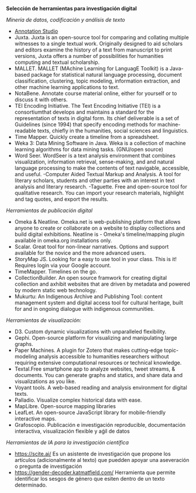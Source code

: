**Selección de herramientas para investigación digital** 

*Minería de datos, codificación y análisis de texto* 

- [Annotation Studio](https://www.annotationstudio.org)
- Juxta. Juxta is an open-source tool for comparing and collating multiple witnesses to a single textual work. Originally designed to aid scholars and editors examine the history of a text from manuscript to print versions, Juxta offers a number of possibilities for humanities computing and textual scholarship. 
- MALLET. MALLET (MAchine Learning for LanguagE Toolkit) is a Java-based package for statistical natural language processing, document classification, clustering, topic modeling, information extraction, and other machine learning applications to text. 
- NotaBene. Annotate course material online, either for yourself or to discuss it with others. 
- TEI Encoding Initiative. The Text Encoding Initiative (TEI) is a consortiumthat develops and maintains a standard for the representation of texts in digital form. Its chief deliverable is a set of Guidelines (since 1994) that specify encoding methods for machine-readable texts, chiefly in the humanities, social sciences and linguistics. 
- Time Mapper. Quickly create a timeline from a spreadsheet. 
- Weka 3: Data Mining Software in Java. Weka is a collection of machine learning algorithms for data mining tasks. (GNU/open source) 
- Word Seer. WordSeer is a text analysis environment that combines visualization, information retrieval, sense-making, and and natural language processing to make the contents of text navigable, accessible, and useful. 
-Computer Aided Textual Markup and Analysis. A tool for literary scholars, students and other parties with an interest in text analysis and literary research. 
-Taguette. Free and open-source tool for qualitative research. You can import your research materials, highlight and tag quotes, and export the results. 


*Herramientas de publicación digital* 
- Omeka & Neatline. Omeka.net is web-publishing platform that allows anyone to create or collaborate on a website to display collections and build digital exhibitions. Neatline is - Omeka's timeline/mapping plugin available in omeka.org installations only. 
- Scalar. Great tool for non-linear narratives. Options and support available for the novice and the more advanced users. 
- StoryMap JS. Looking for a easy to use tool in your class. This is it! Requires login via your Google account. 
- TimeMapper. Timelines on the go. 
- CollectionBuilder. An open source framwork for creating digital collection and axhibit websites that are driven by metadata and powered by modern static web technology. 
- Mukurtu: An Indigenous Archive and Publishing Tool: content management system and digital access tool for cultural heritage, built for and in ongoing dialogue with indigenous communities. 

*Herramientas de visualización:* 
- D3. Custom dynamic visualizations with unparalleled flexibility. 
- Gephi. Open-source platform for visualizing and manipulating large graphs. 
- Paper Machines. A plugin for Zotero that makes cutting-edge topic-modeling analysis accessible to humanities researchers without requiring extensive computational resources or technical knowledge. 
- Textal.Free smartphone app to analyze websites, tweet streams, & documents. You can generate graphs and statics, and share data and visualizations as you like. 
- Voyant tools.  A web-based reading and analysis environment for digital texts.  
- Palladio. Visualize complex historical data with ease.  
- MapLibre. Open-source mapping libraries 
- LeafLet. An open-source JavaScript library  for mobile-friendly interactive maps. 
- Grafoscopio. Publicación e investigación reproducible, documentación interactiva, visualización flexible y aǵil de datos 

*Herramientas de IA para la investigación científica*
- https://scite.ai/ Es un asistente de investigación que propone los artículos (adicionalmente al texto) que puedden apoyar una aseveración o pregunta de investigación
- https://gender-decoder.katmatfield.com/ Herramienta que permite identificar los sesgos de género que esiten dentro de un texto determinado.

 

 
